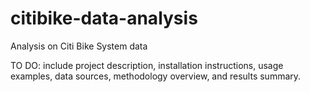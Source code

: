 # citibike-data-analysis
Analysis on Citi Bike System data 

TO DO: include project description, installation instructions, usage examples, data sources, methodology overview, and results summary. 